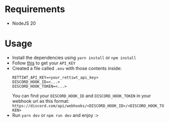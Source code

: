 # Requirements
- NodeJS 20
# Usage
- Install the dependencies using `yarn install` or `npm install`
- Follow [this](https://github.com/Rishikant181/Rettiwt-API?tab=readme-ov-file#a-for-chromechromium-based-browsers) to get your `API_KEY`
- Created a file called `.env` with those contents inside:
  ```
  RETTIWT_API_KEY=<your_rettiwt_api_key>
  DISCORD_HOOK_ID=<...>
  DISCORD_HOOK_TOKEN=<...>  
  ```
  You can find your `DISCORD_HOOK_ID` and `DISCORD_HOOK_TOKEN` in your webhook url as this format:
  `https://discord.com/api/webhooks/<DISCORD_HOOK_ID>/<DISCORD_HOOK_TOKEN>`
- Run `yarn dev` or `npm run dev` and enjoy :> 
